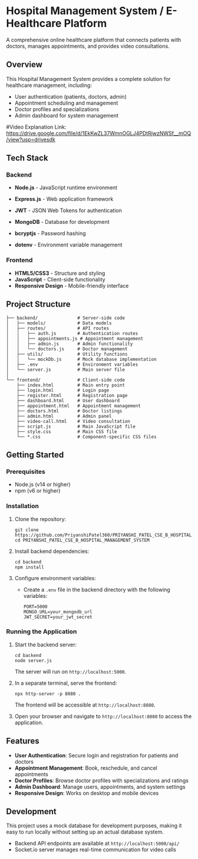 # Hospital Management System / E-Healthcare Platform

A comprehensive online healthcare platform that connects patients with doctors, manages appointments, and provides video consultations.

## Overview

This Hospital Management System provides a complete solution for healthcare management, including:

- User authentication (patients, doctors, admin)
- Appointment scheduling and management
- Doctor profiles and specializations
- Admin dashboard for system management

#Video Explanation Link:
https://drive.google.com/file/d/1EkKwZL37WmnOGLJ4PDtRjwzNWSf__mOQ/view?usp=drivesdk

## Tech Stack

### Backend
- **Node.js** - JavaScript runtime environment
- **Express.js** - Web application framework
- **JWT** - JSON Web Tokens for authentication
- **MongoDB** - Database for development
- **bcryptjs** - Password hashing

- **dotenv** - Environment variable management

### Frontend
- **HTML5/CSS3** - Structure and styling
- **JavaScript** - Client-side functionality
- **Responsive Design** - Mobile-friendly interface

## Project Structure

```
├── backend/               # Server-side code
│   ├── models/            # Data models
│   ├── routes/            # API routes
│   │   ├── auth.js        # Authentication routes
│   │   ├── appointments.js # Appointment management
│   │   ├── admin.js       # Admin functionality
│   │   └── doctors.js     # Doctor management
│   ├── utils/             # Utility functions
│   │   └── mockDb.js      # Mock database implementation
│   ├── .env               # Environment variables
│   └── server.js          # Main server file
│
└── frontend/              # Client-side code
    ├── index.html         # Main entry point
    ├── login.html         # Login page
    ├── register.html      # Registration page
    ├── dashboard.html     # User dashboard
    ├── appointment.html   # Appointment management
    ├── doctors.html       # Doctor listings
    ├── admin.html         # Admin panel
    ├── video-call.html    # Video consultation
    ├── script.js          # Main JavaScript file
    ├── style.css          # Main CSS file
    └── *.css              # Component-specific CSS files
```

## Getting Started

### Prerequisites
- Node.js (v14 or higher)
- npm (v6 or higher)

### Installation

1. Clone the repository:
   ```
   git clone https://github.com/PriyanshiPatel360/PRIYANSHI_PATEL_CSE_B_HOSPITAL_MANAGEMENT_SYSTEM.git
   cd PRIYANSHI_PATEL_CSE_B_HOSPITAL_MANAGEMENT_SYSTEM
   ```

2. Install backend dependencies:
   ```
   cd backend
   npm install
   ```

3. Configure environment variables:
   - Create a `.env` file in the backend directory with the following variables:
     ```
     PORT=5000
     MONGO_URL=your_mongodb_url
     JWT_SECRET=your_jwt_secret
     ```

### Running the Application

1. Start the backend server:
   ```
   cd backend
   node server.js
   ```
   The server will run on `http://localhost:5000`.

2. In a separate terminal, serve the frontend:
   ```
   npx http-server -p 8080 .
   ```
   The frontend will be accessible at `http://localhost:8080`.

3. Open your browser and navigate to `http://localhost:8080` to access the application.

## Features

- **User Authentication**: Secure login and registration for patients and doctors
- **Appointment Management**: Book, reschedule, and cancel appointments
- **Doctor Profiles**: Browse doctor profiles with specializations and ratings
- **Admin Dashboard**: Manage users, appointments, and system settings
- **Responsive Design**: Works on desktop and mobile devices

## Development

This project uses a mock database for development purposes, making it easy to run locally without setting up an actual database system.

- Backend API endpoints are available at `http://localhost:5000/api/`
- Socket.io server manages real-time communication for video calls
